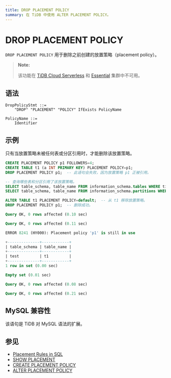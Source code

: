 ```yaml
---
title: DROP PLACEMENT POLICY
summary: 在 TiDB 中使用 ALTER PLACEMENT POLICY。
---
```


# DROP PLACEMENT POLICY

`DROP PLACEMENT POLICY` 用于删除之前创建的放置策略（placement policy）。

> **Note:**
>
> 该功能在 [TiDB Cloud Serverless](https://docs.pingcap.com/tidbcloud/select-cluster-tier#tidb-cloud-serverless) 和 [Essential](https://docs.pingcap.com/tidbcloud/select-cluster-tier#essential) 集群中不可用。

## 语法

```ebnf+diagram
DropPolicyStmt ::=
    "DROP" "PLACEMENT" "POLICY" IfExists PolicyName

PolicyName ::=
    Identifier
```

## 示例

只有当放置策略未被任何表或分区引用时，才能删除该放置策略。

```sql
CREATE PLACEMENT POLICY p1 FOLLOWERS=4;
CREATE TABLE t1 (a INT PRIMARY KEY) PLACEMENT POLICY=p1;
DROP PLACEMENT POLICY p1;  -- 此语句会失败，因为放置策略 p1 正被引用。

-- 查询哪些表和分区引用了该放置策略。
SELECT table_schema, table_name FROM information_schema.tables WHERE tidb_placement_policy_name='p1';
SELECT table_schema, table_name FROM information_schema.partitions WHERE tidb_placement_policy_name='p1';

ALTER TABLE t1 PLACEMENT POLICY=default;  -- 从 t1 移除放置策略。
DROP PLACEMENT POLICY p1;  -- 删除成功。
```

```sql
Query OK, 0 rows affected (0.10 sec)

Query OK, 0 rows affected (0.11 sec)

ERROR 8241 (HY000): Placement policy 'p1' is still in use

+--------------+------------+
| table_schema | table_name |
+--------------+------------+
| test         | t1         |
+--------------+------------+
1 row in set (0.00 sec)

Empty set (0.01 sec)

Query OK, 0 rows affected (0.08 sec)

Query OK, 0 rows affected (0.21 sec)
```

## MySQL 兼容性

该语句是 TiDB 对 MySQL 语法的扩展。

## 参见

* [Placement Rules in SQL](/placement-rules-in-sql.md)
* [SHOW PLACEMENT](/sql-statements/sql-statement-show-placement.md)
* [CREATE PLACEMENT POLICY](/sql-statements/sql-statement-create-placement-policy.md)
* [ALTER PLACEMENT POLICY](/sql-statements/sql-statement-alter-placement-policy.md)